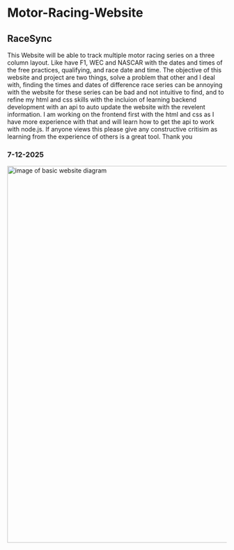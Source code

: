 <h1>Motor-Racing-Website</h1>
<h2>RaceSync</h2>
This Website will be able to track multiple motor racing series on a three column layout. Like have F1, WEC and NASCAR with the dates and times of the free practices, qualifying, and race date and time. The objective of this website and project are two things, solve a problem that other and I deal with, finding the times and dates of difference race series can be annoying with the website for these series can be bad and not intuitive to find, and to refine my html and css skills with the incluion of learning backend development with an api to auto update the website with the revelent information. I am working on the frontend first with the html and css as I have more experience with that and will learn how to get the api to work with node.js. If anyone views this please give any constructive critisim as learning from the experience of others is a great tool. Thank you

<h3>7-12-2025</h3>
<img width="1889" height="866" alt="image of basic website diagram" src="https://github.com/user-attachments/assets/a364fec5-8973-49aa-baf7-3e9b94628f32" />

